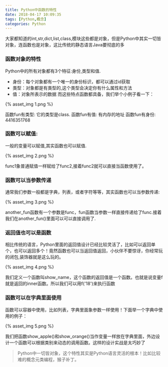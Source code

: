 ```yaml
---
title: Python中函数的特性
date: 2018-04-17 10:09:35
tags: [Python,概念]
categories: Python
---
```

大家都知道的int,str,dict,list,class,模块这些都是对象，但是Python中其实一切皆对象，连函数也是对象，这比传统的静态语言Java要彻底的多


### 函数对象的特性

Python中的所有对象都有3个特征:身份,类型和值. 
* 身份：每个对象都有一个唯一的身份标识，都可以通过id获取
* 类型：对象都是有类型的,这个类型会决定你有什么属性和方法
* 值：对象所表示的数据
而这些特点函数都具备，我们举个小例子看一下：

{% asset_img 1.png %}

函数fun有类型:    它的类型是class. 
函数fun有值:        有内存的地址
函数fun有身份:    4416351768

### 函数可以赋值:

一般的变量可以赋值,其实函数也可以赋值.

{% asset_img 2.png %}

func1象普通赋值一样赋给了func2,接着func2就可以直接当函数使用了。

### 函数可以当参数传递

通常我们参数一般都是字典，列表，或者字符等等，其实函数也可以当参数传递:

{% asset_img 3.png %}

another_fun函数有一个参数是func，fun函数当参数一样直接传递给了func.接着我们在another_fun()里面可以可以直接调用了.

### 返回值也可以是函数

相比传统的语言，Python里面的返回值设计已经比较灵活了，比如可以返回单个，也可以返回多个！竟然函数也可以当返回值返回，小伙伴不要惊讶，你经常玩的闭包,装饰器就是这么玩的。

{% asset_img 4.png %}

我们定义一个函数叫show_name，这个函数的返回值是一个函数。也就是说变量f就是返回的inner函数。所以我们可以用f('18')来执行函数

### 函数可以在字典里面使用

函数可以容器中使用，比如列表，字典里面象参数一样使用！下面举一个字典中使用的例子：

{% asset_img 5.png %}

我们把函数show_apple()和show_orange()当作变量一样放在字典里面，外边设计一个函数可以根据类别来动态的调用函数。这样的设计实战是太巧妙了


> Python中一切皆对象，这个特性其实是Python语言灵活的根本！比如比较难的概念元类编程，猴子补丁。